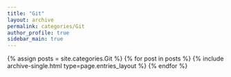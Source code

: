```yaml
---
title: "Git"
layout: archive
permalink: categories/Git
author_profile: true
sidebar_main: true
---
```


{% assign posts = site.categories.Git %}
{% for post in posts %} {% include archive-single.html type=page.entries_layout %} {% endfor %}